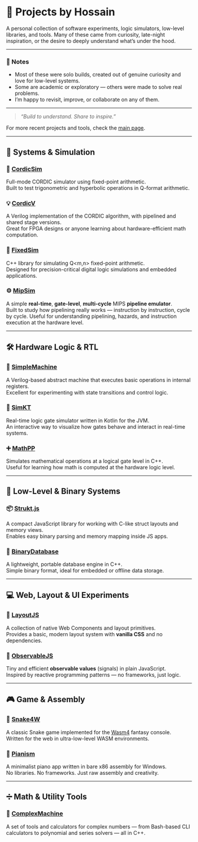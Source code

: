 # 🧠 Projects by Hossain

A personal collection of software experiments, logic simulators, low-level libraries, and tools. Many of these came from curiosity, late-night inspiration, or the desire to deeply understand what’s under the hood.

---

### 📌 Notes

- Most of these were solo builds, created out of genuine curiosity and love for low-level systems.
- Some are academic or exploratory — others were made to solve real problems.
- I’m happy to revisit, improve, or collaborate on any of them.

---

> _“Build to understand. Share to inspire.”_

For more recent projects and tools, check the [main page](./README.md).

---

## 🧩 Systems & Simulation

### 🔢 [CordicSim](../../../CordicSim)
Full-mode CORDIC simulator using fixed-point arithmetic.  
Built to test trigonometric and hyperbolic operations in Q-format arithmetic.

### 💡 [CordicV](../../../CordicV)
A Verilog implementation of the CORDIC algorithm, with pipelined and shared stage versions.  
Great for FPGA designs or anyone learning about hardware-efficient math computation.

### 🧮 [FixedSim](../../../FixedSim)
C++ library for simulating Q<m,n> fixed-point arithmetic.  
Designed for precision-critical digital logic simulations and embedded applications.

### ⚙️ [MipSim](../../../MipSim)
A simple **real-time**, **gate-level**, **multi-cycle** MIPS **pipeline emulator**.  
Built to study how pipelining really works — instruction by instruction, cycle by cycle.
Useful for understanding pipelining, hazards, and instruction execution at the hardware level.

---

## 🛠 Hardware Logic & RTL

### 🧾 [SimpleMachine](../../../SimpleMachine)
A Verilog-based abstract machine that executes basic operations in internal registers.  
Excellent for experimenting with state transitions and control logic.

### 🧰 [SimKT](../../../SimKT)
Real-time logic gate simulator written in Kotlin for the JVM.  
An interactive way to visualize how gates behave and interact in real-time systems.

### ➕ [MathPP](../../../MathPP)
Simulates mathematical operations at a logical gate level in C++.  
Useful for learning how math is computed at the hardware logic level.

---

## 🔬 Low-Level & Binary Systems

### 📦 [Strukt.js](../../../Strukt.js)
A compact JavaScript library for working with C-like struct layouts and memory views.  
Enables easy binary parsing and memory mapping inside JS apps.

### 📁 [BinaryDatabase](../../../BinaryDatabase)
A lightweight, portable database engine in C++.  
Simple binary format, ideal for embedded or offline data storage.

---

## 💻 Web, Layout & UI Experiments

### 📐 [LayoutJS](../../../LayoutJS)
A collection of native Web Components and layout primitives.  
Provides a basic, modern layout system with **vanilla CSS** and no dependencies.

### 🔄 [ObservableJS](../../../ObservableJS)
Tiny and efficient **observable values** (signals) in plain JavaScript.  
Inspired by reactive programming patterns — no frameworks, just logic.

---

## 🎮 Game & Assembly

### 🐍 [Snake4W](../../../Snake4W)
A classic Snake game implemented for the [Wasm4](https://wasm4.org/) fantasy console.  
Written for the web in ultra-low-level WASM environments.

### 🎹 [Pianism](../../../Pianism)
A minimalist piano app written in bare x86 assembly for Windows.  
No libraries. No frameworks. Just raw assembly and creativity.

---

## ➗ Math & Utility Tools

### 🧠 [ComplexMachine](../../../ComplexMachine)
A set of tools and calculators for complex numbers — from Bash-based CLI calculators to polynomial and series solvers — all in C++.

<!--
### 📚 [Namayeshgah Ketab 93](#)
An Android app built for the 1393 Tehran International Book Fair.  
Includes event details, map, and offline catalog access.
 -->
